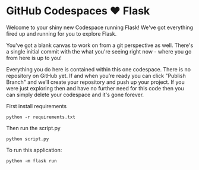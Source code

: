 # GitHub Codespaces ♥️ Flask

Welcome to your shiny new Codespace running Flask! We've got everything fired up and running for you to explore Flask.

You've got a blank canvas to work on from a git perspective as well. There's a single initial commit with the what you're seeing right now - where you go from here is up to you!

Everything you do here is contained within this one codespace. There is no repository on GitHub yet. If and when you’re ready you can click "Publish Branch" and we’ll create your repository and push up your project. If you were just exploring then and have no further need for this code then you can simply delete your codespace and it's gone forever.


First install requirements 

```
python -r requirements.txt
```
Then run the script.py
```
python script.py
```
To run this application:

```
python -m flask run
```
